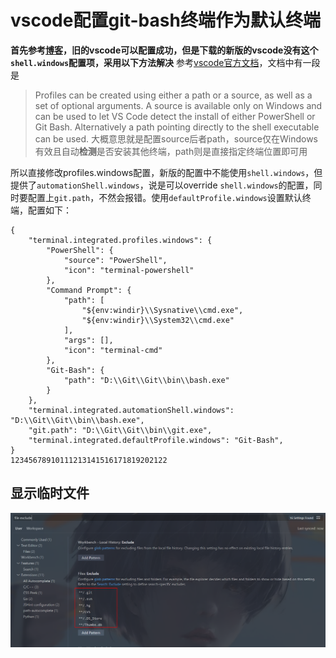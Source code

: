 # vscode配置git-bash终端作为默认终端



**首先参考[博客](https://gitlab.mheartcube.com/hydf/management-fe.git)，旧的vscode可以配置成功，但是下载的新版的vscode没有这个`shell.windows`配置项，采用以下方法解决**
参考[vscode官方文档](https://code.visualstudio.com/docs/editor/integrated-terminal#_configuration)，文档中有一段是

> Profiles can be created using either a path or a source, as well as a
> set of optional arguments. A source is available only on Windows and
> can be used to let VS Code detect the install of either PowerShell or
> Git Bash. Alternatively a path pointing directly to the shell
> executable can be used.
> 大概意思就是配置source后者path，source仅在Windows有效且自动**检测**是否安装其他终端，path则是直接指定终端位置即可用

所以直接修改profiles.windows配置，新版的配置中不能使用`shell.windows`，但提供了`automationShell.windows`，说是可以override `shell.windows`的配置，同时要配置上`git.path`，不然会报错。使用`defaultProfile.windows`设置默认终端，配置如下：

```
{
    "terminal.integrated.profiles.windows": {
        "PowerShell": {
            "source": "PowerShell",
            "icon": "terminal-powershell"
        },
        "Command Prompt": {
            "path": [
                "${env:windir}\\Sysnative\\cmd.exe",
                "${env:windir}\\System32\\cmd.exe"
            ],
            "args": [],
            "icon": "terminal-cmd"
        },
        "Git-Bash": {
            "path": "D:\\Git\\Git\\bin\\bash.exe"
        }
    },
    "terminal.integrated.automationShell.windows": "‪D:\\Git\\Git\\bin\\bash.exe",
    "git.path": "‪D:\\Git\\Git\\bin\\git.exe",
    "terminal.integrated.defaultProfile.windows": "Git-Bash",
}
12345678910111213141516171819202122
```

## 显示临时文件

<img src="imgs/image-20220430161430543.png" alt="image-20220430161430543" style="zoom:67%;" />